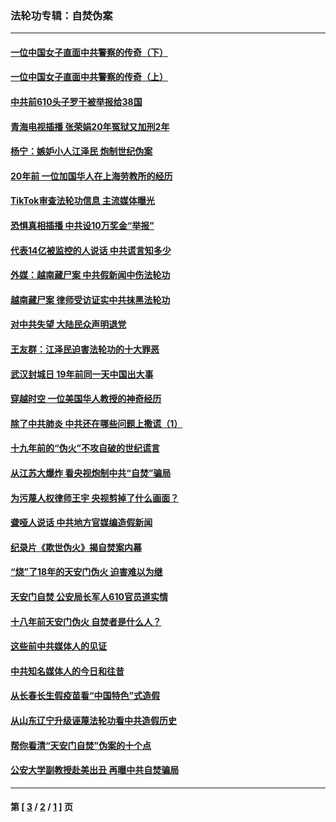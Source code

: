 ### 法轮功专辑：自焚伪案
---
#### [一位中国女子直面中共警察的传奇（下）](../../pages/nf5562/n12989706.md?07030430) 
#### [一位中国女子直面中共警察的传奇（上）](../../pages/nf5562/n12985072.md?07030430) 
#### [中共前610头子罗干被举报给38国](../../pages/nf5562/n12975419.md?07030430) 
#### [青海电视插播 张荣娟20年冤狱又加刑2年](../../pages/nf5562/n12738166.md?07030430) 
#### [杨宁：嫉妒小人江泽民 炮制世纪伪案](../../pages/nf5562/n12724108.md?07030430) 
#### [20年前 一位加国华人在上海劳教所的经历](../../pages/nf5562/n12707932.md?07030430) 
#### [TikTok审查法轮功信息 主流媒体曝光](../../pages/nf5562/n12362336.md?07030430) 
#### [恐惧真相插播 中共设10万奖金“举报”](../../pages/nf5562/n12306396.md?07030430) 
#### [代表14亿被监控的人说话 中共谎言知多少](../../pages/nf5562/n12297484.md?07030430) 
#### [外媒：越南藏尸案 中共假新闻中伤法轮功](../../pages/nf5562/n12264411.md?07030430) 
#### [越南藏尸案 律师受访证实中共抹黑法轮功](../../pages/nf5562/n12261878.md?07030430) 
#### [对中共失望 大陆民众声明退党](../../pages/nf5562/n12187315.md?07030430) 
#### [王友群：江泽民迫害法轮功的十大罪恶](../../pages/nf5562/n12169074.md?07030430) 
#### [武汉封城日 19年前同一天中国出大事](../../pages/nf5562/n12150901.md?07030430) 
#### [穿越时空  一位美国华人教授的神奇经历](../../pages/nf5562/n12097460.md?07030430) 
#### [除了中共肺炎 中共还在哪些问题上撒谎（1）](../../pages/nf5562/n11955770.md?07030430) 
#### [十九年前的“伪火”不攻自破的世纪谎言](../../pages/nf5562/n11813238.md?07030430) 
#### [从江苏大爆炸 看央视炮制中共“自焚”骗局](../../pages/nf5562/n11140275.md?07030430) 
#### [为污蔑人权律师王宇 央视剪掉了什么画面？](../../pages/nf5562/n11130142.md?07030430) 
#### [聋哑人说话 中共地方官媒编造假新闻](../../pages/nf5562/n11006067.md?07030430) 
#### [纪录片《欺世伪火》揭自焚案内幕](../../pages/nf5562/n11002664.md?07030430) 
#### [“烧”了18年的天安门伪火 迫害难以为继](../../pages/nf5562/n10996660.md?07030430) 
#### [天安门自焚 公安局长军人610官员道实情](../../pages/nf5562/n10997098.md?07030430) 
#### [十八年前天安门伪火 自焚者是什么人？](../../pages/nf5562/n10996556.md?07030430) 
#### [这些前中共媒体人的见证](../../pages/nf5562/n10845276.md?07030430) 
#### [中共知名媒体人的今日和往昔](../../pages/nf5562/n10843569.md?07030430) 
#### [从长春长生假疫苗看“中国特色”式造假](../../pages/nf5562/n10684053.md?07030430) 
#### [从山东辽宁升级诬蔑法轮功看中共造假历史](../../pages/nf5562/n10668272.md?07030430) 
#### [帮你看清“天安门自焚”伪案的十个点](../../pages/nf5562/n10554707.md?07030430) 
#### [公安大学副教授赴美出丑 再曝中共自焚骗局](../../pages/nf5562/n10558434.md?07030430) 

---
#### 第 [ [3](./3.md?07030430) / [2](./2.md?07030430) / [1](./1.md?07030430) ] 页

